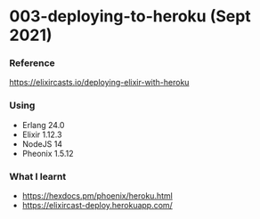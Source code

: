 # 003-deploying-to-heroku (Sept 2021)
### Reference
https://elixircasts.io/deploying-elixir-with-heroku
### Using
  * Erlang 24.0
  * Elixir 1.12.3  
  * NodeJS 14
  * Pheonix 1.5.12

### What I learnt
  * https://hexdocs.pm/phoenix/heroku.html
  * https://elixircast-deploy.herokuapp.com/

